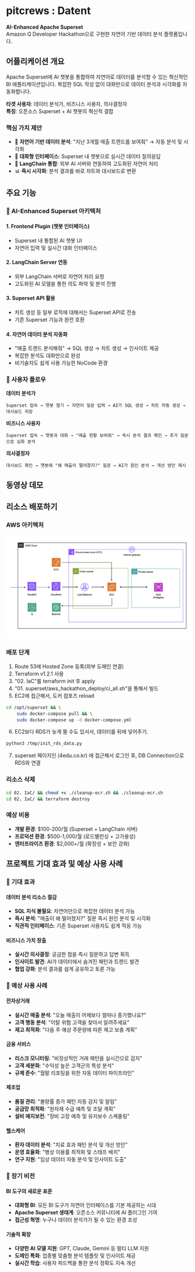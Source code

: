 # pitcrews : Datent

**AI-Enhanced Apache Superset**  
Amazon Q Developer Hackathon으로 구현한 자연어 기반 데이터 분석 플랫폼입니다.

## 어플리케이션 개요

Apache Superset에 AI 챗봇을 통합하여 자연어로 데이터를 분석할 수 있는 혁신적인 BI 애플리케이션입니다. 복잡한 SQL 작성 없이 대화만으로 데이터 분석과 시각화를 자동화합니다.

**타겟 사용자**: 데이터 분석가, 비즈니스 사용자, 의사결정자  
**특징**: 오픈소스 Superset + AI 챗봇의 혁신적 결합

### 핵심 가치 제안
- 🤖 **자연어 기반 데이터 분석**: "지난 3개월 매출 트렌드를 보여줘" → 자동 분석 및 시각화
- 💬 **대화형 인터페이스**: Superset 내 챗봇으로 실시간 데이터 질의응답
- 🔗 **LangChain 통합**: 외부 AI 서버와 연동하여 고도화된 자연어 처리
- 📊 **즉시 시각화**: 분석 결과를 바로 차트와 대시보드로 변환

## 주요 기능

### 🎯 AI-Enhanced Superset 아키텍처

#### 1. Frontend Plugin (챗봇 인터페이스)
- Superset 내 통합된 AI 챗봇 UI
- 자연어 입력 및 실시간 대화 인터페이스

#### 2. LangChain Server 연동
- 외부 LangChain 서버로 자연어 처리 요청
- 고도화된 AI 모델을 통한 의도 파악 및 분석 진행

#### 3. Superset API 활용
- 차트 생성 등 일부 로직에 대해서는 Superset API로 전송
- 기존 Superset 기능과 완전 호환

#### 4. 자연어 데이터 분석 자동화
- "매출 트렌드 분석해줘" → SQL 생성 → 차트 생성 → 인사이트 제공
- 복잡한 분석도 대화만으로 완성
- 비기술자도 쉽게 사용 가능한 NoCode 환경

### 📱 사용자 플로우

**데이터 분석가**
```
Superset 접속 → 챗봇 열기 → 자연어 질문 입력 → AI가 SQL 생성 → 차트 자동 생성 → 대시보드 저장
```

**비즈니스 사용자**
```
Superset 접속 → 챗봇과 대화 → "매출 현황 보여줘" → 즉시 분석 결과 확인 → 추가 질문으로 심화 분석
```

**의사결정자**
```
대시보드 확인 → 챗봇에 "왜 매출이 떨어졌지?" 질문 → AI가 원인 분석 → 개선 방안 제시
```

## 동영상 데모


## 리소스 배포하기

### AWS 아키텍처
![AWS Architecture](./02.%20IaC/architecture.png)

### 배포 단계
1. Route 53에 Hosted Zone 등록(외부 도메인 연결)
2. Terraform v1.2.1 사용
3. "02. IaC"를 terraform init 후 apply
4. "01. superset/aws_hackathon_deploy/ci_all.sh"을 통해서 빌드 
5. EC2에 접근해서, 도커 컴포즈 reload

```sh
cd /opt/superset && \
    sudo docker-compose pull && \
    sudo docker-compose up -d docker-compose.yml
```
6. EC2보다 RDS가 늦게 뜰 수도 있서서, 데이터를 뒤에 넣어주기.
```sh
python3 /tmp/init_rds_data.py
```
7. superset 페이지인 (4edu.co.kr) 에 접근해서 로그인 후, DB Connection으로 RDS와 연결

### 리소스 삭제
```bash
cd 02. IaC/ && chmod +x ./cleanup-ecr.sh && ./cleanup-ecr.sh
cd 02. IaC/ && terraform destroy
```

### 예상 비용
- **개발 환경**: $100-200/월 (Superset + LangChain 서버)
- **프로덕션 환경**: $500-1,000/월 (로드밸런싱 + 고가용성)
- **엔터프라이즈 환경**: $2,000+/월 (확장성 + 보안 강화)

## 프로젝트 기대 효과 및 예상 사용 사례

### 🎯 기대 효과

#### 데이터 분석 리소스 절감
- **SQL 지식 불필요**: 자연어만으로 복잡한 데이터 분석 가능
- **즉시 분석**: "매출이 왜 떨어졌지?" 질문 즉시 원인 분석 및 시각화
- **직관적 인터페이스**: 기존 Superset 사용자도 쉽게 적응 가능

#### 비즈니스 가치 창출
- **실시간 의사결정**: 궁금한 점을 즉시 질문하고 답변 획득
- **인사이트 발견**: AI가 데이터에서 숨겨진 패턴과 트렌드 발견
- **협업 강화**: 분석 결과를 쉽게 공유하고 토론 가능

### 🏢 예상 사용 사례

#### 전자상거래
- **실시간 매출 분석**: "오늘 매출이 어제보다 얼마나 증가했나요?"
- **고객 행동 분석**: "이탈 위험 고객을 찾아서 알려주세요"
- **재고 최적화**: "다음 주 예상 주문량에 따른 재고 보충 계획"

#### 금융 서비스
- **리스크 모니터링**: "비정상적인 거래 패턴을 실시간으로 감지"
- **고객 세분화**: "수익성 높은 고객군의 특성 분석"
- **규제 준수**: "월말 리포팅을 위한 자동 데이터 파이프라인"

#### 제조업
- **품질 관리**: "불량률 증가 패턴 자동 감지 및 알림"
- **공급망 최적화**: "원자재 수급 예측 및 조달 계획"
- **설비 예지보전**: "장비 고장 예측 및 유지보수 스케줄링"

#### 헬스케어
- **환자 데이터 분석**: "치료 효과 패턴 분석 및 개선 방안"
- **운영 효율화**: "병상 이용률 최적화 및 스태프 배치"
- **연구 지원**: "임상 데이터 자동 분석 및 인사이트 도출"

### 🚀 장기 비전

#### BI 도구의 새로운 표준
- **대화형 BI**: 모든 BI 도구가 자연어 인터페이스를 기본 제공하는 시대
- **Apache Superset 생태계**: 오픈소스 커뮤니티에 AI 플러그인 기여
- **접근성 혁명**: 누구나 데이터 분석가가 될 수 있는 환경 조성

#### 기술적 확장
- **다양한 AI 모델 지원**: GPT, Claude, Gemini 등 멀티 LLM 지원
- **도메인 특화**: 업종별 맞춤형 분석 템플릿 및 인사이트 제공
- **실시간 학습**: 사용자 피드백을 통한 분석 정확도 지속 개선